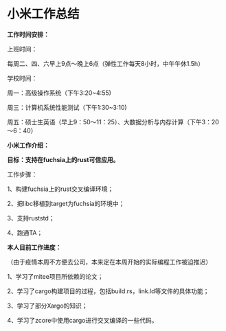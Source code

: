 # 小米工作总结

**工作时间安排：**

上班时间：

每周二、四、六早上9点～晚上6点（弹性工作每天8小时，中午午休1.5h）

学校时间：

周一：高级操作系统（下午3:20~4:55)

周三：计算机系统性能测试（下午1:30~3:10)

周五：硕士生英语（早上9：50～11：25）、大数据分析与内存计算（下午3：20～6：40）



**小米工作介绍：**

**目标：支持在fuchsia上的rust可信应用。**

工作步骤：

1、构建fuchsia上的rust交叉编译环境；

2、把libc移植到target为fuchsia的环境中；

3、支持ruststd；

4、跑通TA；



**本人目前工作进度：**

（由于疫情本周不方便去公司，本来定在本周开始的实际编程工作被迫推迟）

1、学习了mitee项目所依赖的论文；

2、学习了cargo构建项目的过程，包括build.rs，link.ld等文件的具体功能；

3、学习了部分Xargo的知识；

4、学习了zcore中使用cargo进行交叉编译的一些代码。